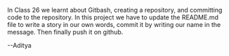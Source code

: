 In Class 26 we learnt about Gitbash, creating a repository, and committing code to the
repository.
In this project we have  to update the README.md file to write a story in our own words, commit it by writing our name in the message. Then finally push it on github.


--Aditya
